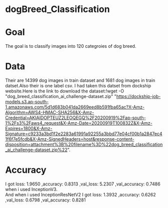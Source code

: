# dogBreed_Classification
# Goal
The goal is to classify images into 120 categroies of dog breed.
# Data
Their are 14399 dog images in train dataset and 1681 dog images in train datset.Also their is one label csv.
I had taken this datset from dockship website.Here is the link to download the dataset:!wget -O "dog_breed_classification_ai_challenge-dataset.zip" "https://dockship-job-models.s3.ap-south-1.amazonaws.com/5d1d683b041da2669eed8b591fba65ac?X-Amz-Algorithm=AWS4-HMAC-SHA256&X-Amz-Credential=AKIAIDOPTEUZ2LEOQEGQ%2F20200919%2Fap-south-1%2Fs3%2Faws4_request&X-Amz-Date=20200919T100832Z&X-Amz-Expires=1800&X-Amz-Signature=c9233a3bd1f2e2283a61991a92255a3bbd77e04cf00b1a2847ec41f6f7e5fcdb&X-Amz-SignedHeaders=host&response-content-disposition=attachment%3B%20filename%3D%22dog_breed_classification_ai_challenge-dataset.zip%22". 
# Accuracy
I got loss: 1.9650 ,accuracy: 0.8313 ,val_loss: 5.2307 ,val_accuracy: 0.7486 when i used InceptionV3.<br>
And when i used InceptionResNetV2 I got loss: 1.3932 ,accuracy: 0.6262 ,val_loss: 0.6798 ,val_accuracy: 0.8281
